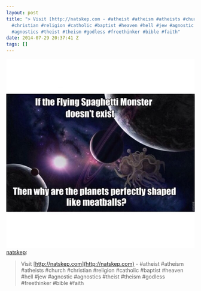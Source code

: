 ```yaml
---
layout: post
title: "> Visit [http://natskep.com - #atheist #atheism #atheists #church
  #christian #religion #catholic #baptist #heaven #hell #jew #agnostic
  #agnostics #theist #theism #godless #freethinker #bible #faith"
date: 2014-07-29 20:37:41 Z
tags: []
---
```

![](/media/2014/07/93239177699.jpg)
[natskep](http://natskep.tumblr.com/post/92838548105/visit-http-natskep-com-atheist-atheism):

> Visit [http://natskep.com](http://natskep.com) - #atheist #atheism #atheists #church #christian #religion #catholic #baptist #heaven #hell #jew #agnostic #agnostics #theist #theism #godless #freethinker #bible #faith
